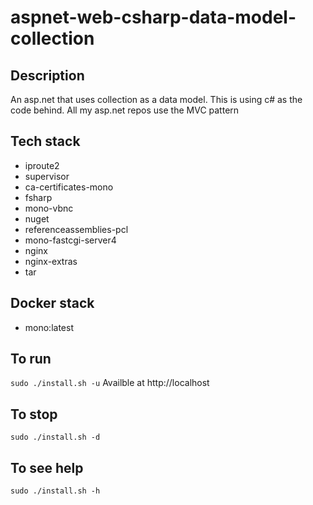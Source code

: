 # aspnet-web-csharp-data-model-collection

## Description
An asp.net that uses collection as a data model.
This is using c# as the code behind.
All my asp.net repos use the MVC pattern

## Tech stack
- iproute2
- supervisor
- ca-certificates-mono
- fsharp
- mono-vbnc
- nuget
- referenceassemblies-pcl
- mono-fastcgi-server4
- nginx
- nginx-extras
- tar

## Docker stack
- mono:latest

## To run
`sudo ./install.sh -u`
Availble at http://localhost

## To stop
`sudo ./install.sh -d`

## To see help
`sudo ./install.sh -h`
